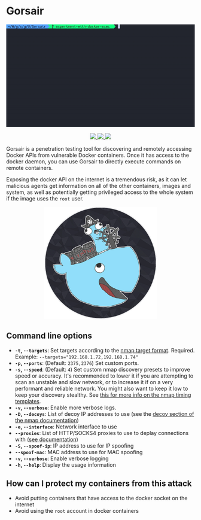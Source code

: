 # Gorsair

<p align="center">
    <a href="https://asciinema.org/a/226476"><img src="images/gorsair.gif" width="700px"/></a>
</p>
<p align="center">
    <a href="#license">
        <img src="https://img.shields.io/badge/license-Apache-blue.svg?style=flat" />
    </a>
    <a href="https://goreportcard.com/report/github.com/Ullaakut/gorsair">
        <img src="https://goreportcard.com/badge/github.com/Ullaakut/gorsair" />
    </a>
    <a href="https://github.com/Ullaakut/gorsair/releases/latest">
        <img src="https://img.shields.io/github/release/Ullaakut/gorsair.svg?style=flat" />
    </a>
</p>

Gorsair is a penetration testing tool for discovering and remotely accessing Docker APIs from vulnerable Docker containers. Once it has access to the docker daemon, you can use Gorsair to directly execute commands on remote containers.

Exposing the docker API on the internet is a tremendous risk, as it can let malicious agents get information on all of the other containers, images and system, as well as potentially getting privileged access to the whole system if the image uses the `root` user.

<p align="center">
    <img src="images/Gorsair.png" width="300px"/>
</p>

## Command line options

* **`-t`, `--targets`**:    Set targets according to the [nmap target format](https://nmap.org/book/man-target-specification.html). Required. Example: `--targets="192.168.1.72,192.168.1.74"`
* **`-p`, `--ports`**:      (Default: `2375,2376`) Set custom ports.
* **`-s`, `--speed`**:      (Default: `4`) Set custom nmap discovery presets to improve speed or accuracy. It's recommended to lower it if you are attempting to scan an unstable and slow network, or to increase it if on a very performant and reliable network. You might also want to keep it low to keep your discovery stealthy. See [this for more info on the nmap timing templates](https://nmap.org/book/man-performance.html).
* **`-v`, `--verbose`**:    Enable more verbose logs.
* **`-D`, `--decoys`**:     List of decoy IP addresses to use (see the [decoy section of the nmap documentation](https://nmap.org/book/man-bypass-firewalls-ids.html))
* **`-e`, `--interface`**:  Network interface to use
* **`--proxies`**:          List of HTTP/SOCKS4 proxies to use to deplay connections with
([see documentation](https://nmap.org/book/man-bypass-firewalls-ids.html))
* **`-S`, `--spoof-ip`**:   IP address to use for IP spoofing
* **`--spoof-mac`**:        MAC address to use for MAC spoofing
* **`-v`, `--verbose`**:    Enable verbose logging
* **`-h`, `--help`**:       Display the usage information

## How can I protect my containers from this attack

* Avoid putting containers that have access to the docker socket on the internet
* Avoid using the `root` account in docker containers
